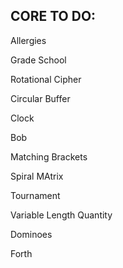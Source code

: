 ## CORE TO DO:

Allergies

Grade School

Rotational Cipher

Circular Buffer

Clock

Bob

Matching Brackets

Spiral MAtrix

Tournament

Variable Length Quantity

Dominoes 

Forth